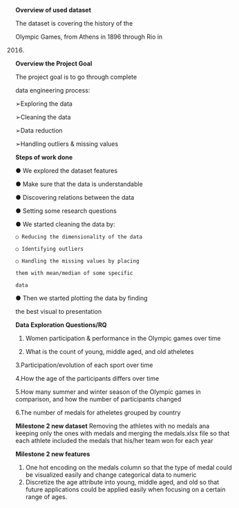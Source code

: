﻿

**Overview of used dataset**

The dataset is covering the history of the

Olympic Games, from Athens in 1896 through Rio in

2016.



**Overview the Project Goal**

The project goal is to go through complete

data engineering process:

➢Exploring the data

➢Cleaning the data

➢Data reduction

➢Handling outliers & missing values



**Steps of work done**

● We explored the dataset features

● Make sure that the data is understandable

● Discovering relations between the data

● Setting some research questions

● We started cleaning the data by:

    ○ Reducing the dimensionality of the data

    ○ Identifying outliers

    ○ Handling the missing values by placing

    them with mean/median of some specific

    data

● Then we started plotting the data by finding

the best visual to presentation



**Data Exploration Questions/RQ**

1. Women participation & performance in the Olympic games over time

2. What is the count of young, middle aged, and old atheletes

3.Participation/evolution of each sport over time

4.How the age of the participants differs over time

5.How many summer and winter season of the Olympic games in comparison, and how the number of participants changed

6.The number of medals for atheletes grouped by country


**Milestone 2 new dataset**
Removing the athletes with no medals ana keeping only the ones 
with medals and merging the medals.xlsx file so that each
athlete included the medals that his/her team won for each year


**Milestone 2 new features**

1. One hot encoding on the medals column so that the type of medal could be visualized easily and change categorical data to numeric
2. Discretize the age attribute into young, middle aged, and old so that future applications could be applied easily when focusing on a certain range of ages.


